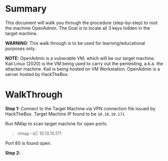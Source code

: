 # Summary
This document will walk you through the procedure (step-by-step) to root the machine OpenAdmin.
The Goal is to locate all 3 keys hidden in the target machine.

**WARNING:** This walk through is to be used for learning/educational purposes only.

**NOTE:**
OpenAdmin is a vulnerable VM, which will be our target machine.
Kali Linux (2020) is the VM being used to carry out the pentesting, a.k.a. the attacker machine.
Kali is being hosted on VM Workstation. OpenAdmin is a server hosted by HackTheBox.

# WalkThrough

**Step 1:**
Connect to the Target Machine via VPN connection file issued by HackTheBox. Target Machine IP found to be `10.10.10.171`

Run NMap to scan target machine for open ports. 
> nmap -sC 10.10.10.171

Port 80 is found open.

**Step 2:**
